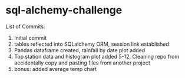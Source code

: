 # sql-alchemy-challenge
List of Commits:
1. Initial commit
2. tables reflected into SQLalchemy ORM, session link established 
3. Pandas dataframe created, rainfall by date plot added
4. Top station data and histogram plot added
5-12. Cleaning repo from accidentally copy and pasting files from another project
13. bonus: added average temp chart 